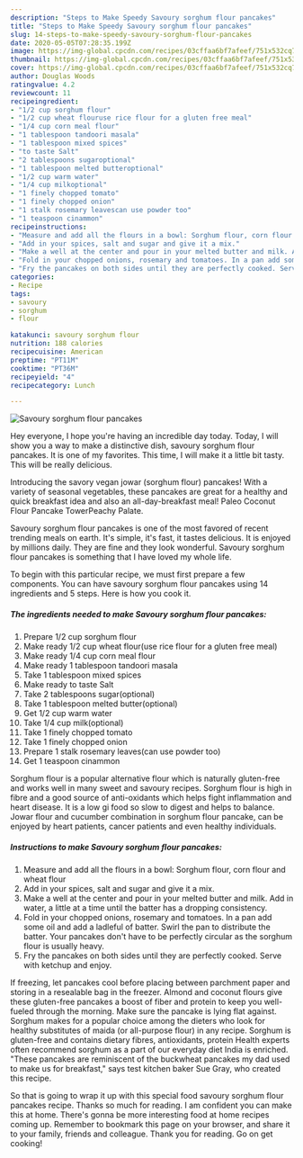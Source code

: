 ```yaml
---
description: "Steps to Make Speedy Savoury sorghum flour pancakes"
title: "Steps to Make Speedy Savoury sorghum flour pancakes"
slug: 14-steps-to-make-speedy-savoury-sorghum-flour-pancakes
date: 2020-05-05T07:28:35.199Z
image: https://img-global.cpcdn.com/recipes/03cffaa6bf7afeef/751x532cq70/savoury-sorghum-flour-pancakes-recipe-main-photo.jpg
thumbnail: https://img-global.cpcdn.com/recipes/03cffaa6bf7afeef/751x532cq70/savoury-sorghum-flour-pancakes-recipe-main-photo.jpg
cover: https://img-global.cpcdn.com/recipes/03cffaa6bf7afeef/751x532cq70/savoury-sorghum-flour-pancakes-recipe-main-photo.jpg
author: Douglas Woods
ratingvalue: 4.2
reviewcount: 11
recipeingredient:
- "1/2 cup sorghum flour"
- "1/2 cup wheat flouruse rice flour for a gluten free meal"
- "1/4 cup corn meal flour"
- "1 tablespoon tandoori masala"
- "1 tablespoon mixed spices"
- "to taste Salt"
- "2 tablespoons sugaroptional"
- "1 tablespoon melted butteroptional"
- "1/2 cup warm water"
- "1/4 cup milkoptional"
- "1 finely chopped tomato"
- "1 finely chopped onion"
- "1 stalk rosemary leavescan use powder too"
- "1 teaspoon cinammon"
recipeinstructions:
- "Measure and add all the flours in a bowl: Sorghum flour, corn flour and wheat flour"
- "Add in your spices, salt and sugar and give it a mix."
- "Make a well at the center and pour in your melted butter and milk. Add in water, a little at a time until the batter has a dropping consistency."
- "Fold in your chopped onions, rosemary and tomatoes. In a pan add some oil and add a ladleful of batter. Swirl the pan to distribute the batter. Your pancakes don&#39;t have to be perfectly circular as the sorghum flour is usually heavy."
- "Fry the pancakes on both sides until they are perfectly cooked. Serve with ketchup and enjoy."
categories:
- Recipe
tags:
- savoury
- sorghum
- flour

katakunci: savoury sorghum flour 
nutrition: 188 calories
recipecuisine: American
preptime: "PT11M"
cooktime: "PT36M"
recipeyield: "4"
recipecategory: Lunch

---
```



![Savoury sorghum flour pancakes](https://img-global.cpcdn.com/recipes/03cffaa6bf7afeef/751x532cq70/savoury-sorghum-flour-pancakes-recipe-main-photo.jpg)

Hey everyone, I hope you're having an incredible day today. Today, I will show you a way to make a distinctive dish, savoury sorghum flour pancakes. It is one of my favorites. This time, I will make it a little bit tasty. This will be really delicious.

Introducing the savory vegan jowar (sorghum flour) pancakes! With a variety of seasonal vegetables, these pancakes are great for a healthy and quick breakfast idea and also an all-day-breakfast meal! Paleo Coconut Flour Pancake TowerPeachy Palate.

Savoury sorghum flour pancakes is one of the most favored of recent trending meals on earth. It's simple, it's fast, it tastes delicious. It is enjoyed by millions daily. They are fine and they look wonderful. Savoury sorghum flour pancakes is something that I have loved my whole life.


To begin with this particular recipe, we must first prepare a few components. You can have savoury sorghum flour pancakes using 14 ingredients and 5 steps. Here is how you cook it.

##### The ingredients needed to make Savoury sorghum flour pancakes:

1. Prepare 1/2 cup sorghum flour
1. Make ready 1/2 cup wheat flour(use rice flour for a gluten free meal)
1. Make ready 1/4 cup corn meal flour
1. Make ready 1 tablespoon tandoori masala
1. Take 1 tablespoon mixed spices
1. Make ready to taste Salt
1. Take 2 tablespoons sugar(optional)
1. Take 1 tablespoon melted butter(optional)
1. Get 1/2 cup warm water
1. Take 1/4 cup milk(optional)
1. Take 1 finely chopped tomato
1. Take 1 finely chopped onion
1. Prepare 1 stalk rosemary leaves(can use powder too)
1. Get 1 teaspoon cinammon


Sorghum flour is a popular alternative flour which is naturally gluten-free and works well in many sweet and savoury recipes. Sorghum flour is high in fibre and a good source of anti-oxidants which helps fight inflammation and heart disease. It is a low gi food so slow to digest and helps to balance. Jowar flour and cucumber combination in sorghum flour pancake, can be enjoyed by heart patients, cancer patients and even healthy individuals. 

##### Instructions to make Savoury sorghum flour pancakes:

1. Measure and add all the flours in a bowl: Sorghum flour, corn flour and wheat flour
1. Add in your spices, salt and sugar and give it a mix.
1. Make a well at the center and pour in your melted butter and milk. Add in water, a little at a time until the batter has a dropping consistency.
1. Fold in your chopped onions, rosemary and tomatoes. In a pan add some oil and add a ladleful of batter. Swirl the pan to distribute the batter. Your pancakes don&#39;t have to be perfectly circular as the sorghum flour is usually heavy.
1. Fry the pancakes on both sides until they are perfectly cooked. Serve with ketchup and enjoy.


If freezing, let pancakes cool before placing between parchment paper and storing in a resealable bag in the freezer. Almond and coconut flours give these gluten-free pancakes a boost of fiber and protein to keep you well-fueled through the morning. Make sure the pancake is lying flat against. Sorghum makes for a popular choice among the dieters who look for healthy substitutes of maida (or all-purpose flour) in any recipe. Sorghum is gluten-free and contains dietary fibres, antioxidants, protein Health experts often recommend sorghum as a part of our everyday diet India is enriched. &#34;These pancakes are reminiscent of the buckwheat pancakes my dad used to make us for breakfast,&#34; says test kitchen baker Sue Gray, who created this recipe. 

So that is going to wrap it up with this special food savoury sorghum flour pancakes recipe. Thanks so much for reading. I am confident you can make this at home. There's gonna be more interesting food at home recipes coming up. Remember to bookmark this page on your browser, and share it to your family, friends and colleague. Thank you for reading. Go on get cooking!
